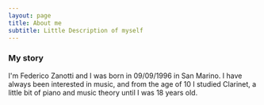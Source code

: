```yaml
---
layout: page
title: About me
subtitle: Little Description of myself
---
```


### My story

I'm Federico Zanotti and I was born in 09/09/1996 in San Marino. I have always been interested in music, and from the age of 10 I studied Clarinet, a little bit of piano and music theory until I was 18 years old. 
